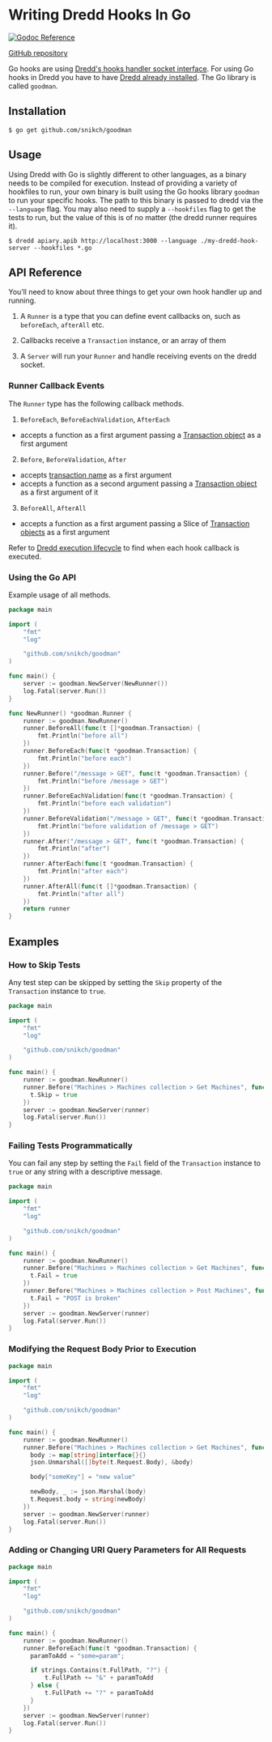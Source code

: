 # Writing Dredd Hooks In Go

[![Godoc Reference](http://img.shields.io/badge/godoc-reference-5272B4.svg?style=flat-square)](https://godoc.org/github.com/snikch/goodman)

[GitHub repository](https://github.com/snikch/goodman)

Go hooks are using [Dredd's hooks handler socket interface](hooks-new-language.md). For using Go hooks in Dredd you have to have [Dredd already installed](quickstart.md). The Go library is called `goodman`.

## Installation

```
$ go get github.com/snikch/goodman
```

## Usage

Using Dredd with Go is slightly different to other languages, as a binary needs to be compiled for execution. Instead of providing a variety of hookfiles to run, your own binary is built using the Go hooks library `goodman` to run your specific hooks. The path to this binary is passed to dredd via the `--language` flag. You may also need to supply a `--hookfiles` flag to get the tests to run, but the value of this is of no matter (the dredd runner requires it).

```
$ dredd apiary.apib http://localhost:3000 --language ./my-dredd-hook-server --hookfiles *.go
```

## API Reference

You’ll need to know about three things to get your own hook handler up and running.

1. A `Runner` is a type that you can define event callbacks on, such as `beforeEach`, `afterAll` etc.

2. Callbacks receive a `Transaction` instance, or an array of them

3. A `Server` will run your `Runner` and handle receiving events on the dredd socket.

### Runner Callback Events

The `Runner` type has the following callback methods.

1. `BeforeEach`, `BeforeEachValidation`, `AfterEach`
  - accepts a function as a first argument passing a [Transaction object](hooks.md#transaction-object-structure) as a first argument

2. `Before`, `BeforeValidation`, `After`
  - accepts [transaction name](hooks.md#getting-transaction-names) as a first argument
  - accepts a function as a second argument passing a [Transaction object](hooks.md#transaction-object-structure) as a first argument of it

3. `BeforeAll`, `AfterAll`
  - accepts a function as a first argument passing a Slice of [Transaction objects](hooks.md#transaction-object-structure) as a first argument

Refer to [Dredd execution lifecycle](usage.md#dredd-execution-lifecycle) to find when each hook callback is executed.

### Using the Go API

Example usage of all methods.

```go
package main

import (
    "fmt"
    "log"

    "github.com/snikch/goodman"
)

func main() {
    server := goodman.NewServer(NewRunner())
    log.Fatal(server.Run())
}

func NewRunner() *goodman.Runner {
    runner := goodman.NewRunner()
    runner.BeforeAll(func(t []*goodman.Transaction) {
        fmt.Println("before all")
    })
    runner.BeforeEach(func(t *goodman.Transaction) {
        fmt.Println("before each")
    })
    runner.Before("/message > GET", func(t *goodman.Transaction) {
        fmt.Println("before /message > GET")
    })
    runner.BeforeEachValidation(func(t *goodman.Transaction) {
        fmt.Println("before each validation")
    })
    runner.BeforeValidation("/message > GET", func(t *goodman.Transaction) {
        fmt.Println("before validation of /message > GET")
    })
    runner.After("/message > GET", func(t *goodman.Transaction) {
        fmt.Println("after")
    })
    runner.AfterEach(func(t *goodman.Transaction) {
        fmt.Println("after each")
    })
    runner.AfterAll(func(t []*goodman.Transaction) {
        fmt.Println("after all")
    })
    return runner
}
```

## Examples

### How to Skip Tests

Any test step can be skipped by setting the `Skip` property of the `Transaction` instance to `true`.

```go
package main

import (
    "fmt"
    "log"

    "github.com/snikch/goodman"
)

func main() {
    runner := goodman.NewRunner()
    runner.Before("Machines > Machines collection > Get Machines", func(t *goodman.Transaction) {
      t.Skip = true
    })
    server := goodman.NewServer(runner)
    log.Fatal(server.Run())
}
```

### Failing Tests Programmatically

You can fail any step by setting the `Fail` field of the `Transaction` instance to `true` or any string with a descriptive message.

```go
package main

import (
    "fmt"
    "log"

    "github.com/snikch/goodman"
)

func main() {
    runner := goodman.NewRunner()
    runner.Before("Machines > Machines collection > Get Machines", func(t *goodman.Transaction) {
      t.Fail = true
    })
    runner.Before("Machines > Machines collection > Post Machines", func(t *goodman.Transaction) {
      t.Fail = "POST is broken"
    })
    server := goodman.NewServer(runner)
    log.Fatal(server.Run())
}
```

### Modifying the Request Body Prior to Execution

```go
package main

import (
    "fmt"
    "log"

    "github.com/snikch/goodman"
)

func main() {
    runner := goodman.NewRunner()
    runner.Before("Machines > Machines collection > Get Machines", func(t *goodman.Transaction) {
      body := map[string]interface{}{}
      json.Unmarshal([]byte(t.Request.Body), &body)

      body["someKey"] = "new value"

      newBody, _ := json.Marshal(body)
      t.Request.body = string(newBody)
    })
    server := goodman.NewServer(runner)
    log.Fatal(server.Run())
}
```

### Adding or Changing URI Query Parameters for All Requests

```go
package main

import (
    "fmt"
    "log"

    "github.com/snikch/goodman"
)

func main() {
    runner := goodman.NewRunner()
    runner.BeforeEach(func(t *goodman.Transaction) {
      paramToAdd = "some=param";

      if strings.Contains(t.FullPath, "?") {
          t.FullPath += "&" + paramToAdd
      } else {
          t.FullPath += "?" + paramToAdd
      }
    })
    server := goodman.NewServer(runner)
    log.Fatal(server.Run())
}
```
